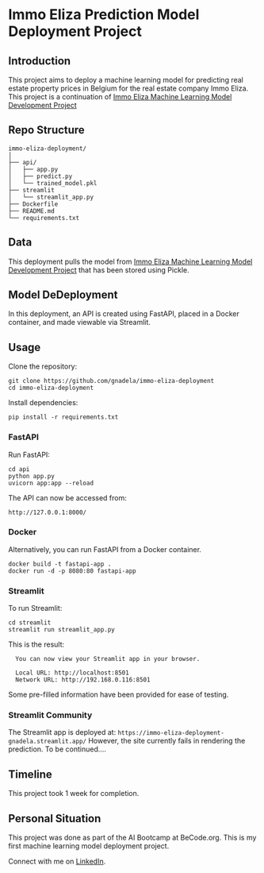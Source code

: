 # Immo Eliza Prediction Model Deployment Project
## Introduction

This project aims to deploy a machine learning model for predicting real estate property prices in Belgium for the real estate company Immo Eliza. This project is a continuation of [Immo Eliza Machine Learning Model Development Project](https://github.com/gnadela/immo-eliza-ml/blob/main/README.md)


## Repo Structure
```
immo-eliza-deployment/
│
├── api/
│   ├── app.py
│   ├── predict.py
│   └── trained_model.pkl
├── streamlit
│   └── streamlit_app.py
├── Dockerfile
├── README.md
└── requirements.txt
```


## Data

This deployment pulls the model from [Immo Eliza Machine Learning Model Development Project](https://github.com/gnadela/immo-eliza-ml/blob/main/README.md) that has been stored using Pickle. 


## Model DeDeployment

In this deployment, an API is created using FastAPI, placed in a Docker container, and made viewable via Streamlit.





## Usage

Clone the repository:

```
git clone https://github.com/gnadela/immo-eliza-deployment
cd immo-eliza-deployment
```

Install dependencies:
```
pip install -r requirements.txt
```
### FastAPI
Run FastAPI:
```
cd api
python app.py 
uvicorn app:app --reload
```
The API can now be accessed from:
```
http://127.0.0.1:8000/
```
### Docker

Alternatively, you can run FastAPI from a Docker container.
```
docker build -t fastapi-app .
docker run -d -p 8080:80 fastapi-app
```
### Streamlit
To run Streamlit:
```
cd streamlit
streamlit run streamlit_app.py
```
This is the result:
```
  You can now view your Streamlit app in your browser.

  Local URL: http://localhost:8501
  Network URL: http://192.168.0.116:8501
```
 Some pre-filled information have been provided for ease of testing.  

 ### Streamlit Community

 The Streamlit app is deployed at:
`
 https://immo-eliza-deployment-gnadela.streamlit.app/
`
However, the site currently fails in rendering the prediction. To be continued....


## Timeline
This project took 1 week for completion.

## Personal Situation

This project was done as part of the AI Bootcamp at BeCode.org. This is my first machine learning model deployment project.

Connect with me on [LinkedIn](https://www.linkedin.com/in/geraldine-nadela-60827a11/).